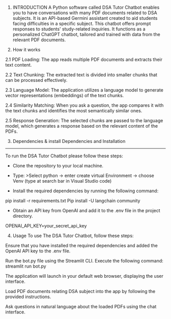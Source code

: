 1. INTRODUCTION 
A Python software called DSA Tutor Chatbot enables you to have conversations with many PDF documents related to DSA subjects. It is an API-based Germini assistant created to aid students facing difficulties in a specific subject. This chatbot offers prompt responses to students' study-related inquiries. It functions as a personalized ChatGPT chatbot, tailored and trained with data from the relevant PDF documents.

2. How it works 

2.1 PDF Loading: The app reads multiple PDF documents and extracts their text content. 

2.2 Text Chunking: The extracted text is divided into smaller chunks that can be processed effectively. 

2.3 Language Model: The application utilizes a language model to generate vector representations (embeddings) of the text chunks. 

2.4 Similarity Matching: When you ask a question, the app compares it with the text chunks and identifies the most semantically similar ones. 

2.5 Response Generation: The selected chunks are passed to the language model, which generates a response based on the relevant content of the PDFs.

3. Dependencies & install 
Dependencies and Installation
*****************************
To run the DSA Tutor Chatbot please follow these steps:

- Clone the repository to your local machine.

- Type: >Select python -> enter create virtual Environment -> choose Venv (type at search bar in Visual Studio code)

- Install the required dependencies by running the following command:

pip install -r requirements.txt
Pip install -U langchain community

- Obtain an API key from OpenAI and add it to the .env file in the project directory.

OPENAI_API_KEY=your_secret_api_key

4. Usage
To use The   DSA Tutor Chatbot, follow these steps:

Ensure that you have installed the required dependencies and added the OpenAI API key to the .env file.

Run the bot.py file using the Streamlit CLI. Execute the following command:
streamlit run bot.py

The application will launch in your default web browser, displaying the user interface.

Load PDF documents relating DSA subject into the app by following the provided instructions.

Ask questions in natural language about the loaded PDFs using the chat interface.


